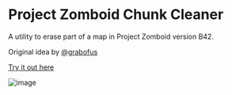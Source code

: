 # Project Zomboid Chunk Cleaner

A utility to erase part of a map in Project Zomboid version B42.

Original idea by [@grabofus](https://github.com/grabofus)

[Try it out here](https://buchojefe.github.io/b42chunkcleaner/)

![image](https://user-images.githubusercontent.com/34451173/186012942-4a791a7a-8317-4805-bff9-1aad32096930.png)
